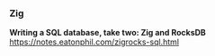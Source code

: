 ### Zig

**Writing a SQL database, take two: Zig and RocksDB**  
https://notes.eatonphil.com/zigrocks-sql.html
